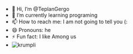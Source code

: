 - 👋 Hi, I’m @TeplanGergo
- 🌱 I’m currently learning programing
- 📫 How to reach me: I am  not going to tell you (:
- 😄 Pronouns: he
- ⚡ Fun fact: I like Among us
- ![krumpli](https://github.com/TeplanGergo/TeplanGergo/assets/166510060/acf1bb47-384e-4740-bc6c-e92549c43fc9)

<!---
TeplanGergo/TeplanGergo is a ✨ special ✨ repository because its `README.md` (this file) appears on your GitHub profile.
You can click the Preview link to take a look at your changes.
--->

